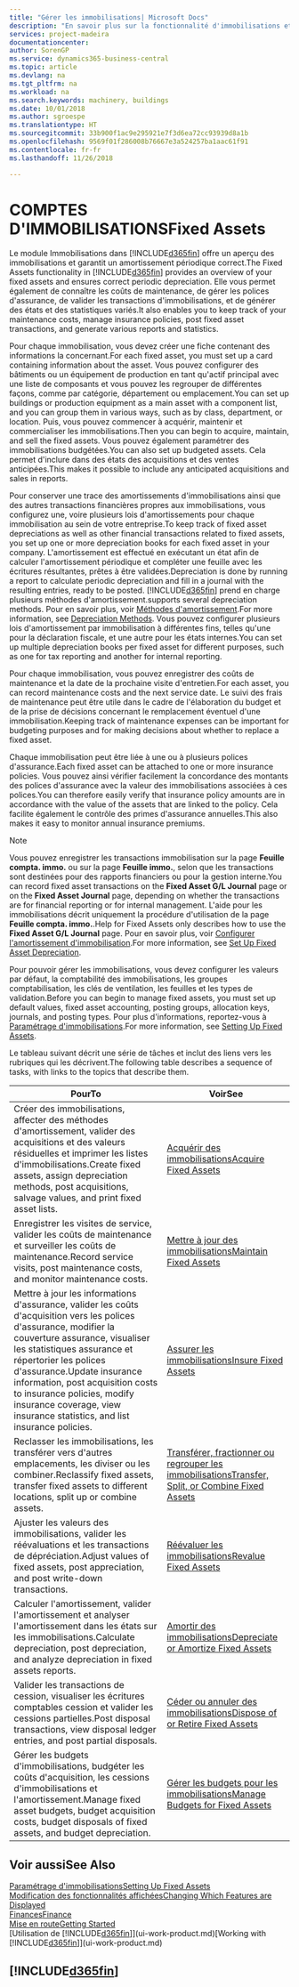 ```yaml
---
title: "Gérer les immobilisations| Microsoft Docs"
description: "En savoir plus sur la fonctionnalité d'immobilisations et afficher un aperçu de l'utilisation des immobilisations."
services: project-madeira
documentationcenter: 
author: SorenGP
ms.service: dynamics365-business-central
ms.topic: article
ms.devlang: na
ms.tgt_pltfrm: na
ms.workload: na
ms.search.keywords: machinery, buildings
ms.date: 10/01/2018
ms.author: sgroespe
ms.translationtype: HT
ms.sourcegitcommit: 33b900f1ac9e295921e7f3d6ea72cc93939d8a1b
ms.openlocfilehash: 9569f01f286008b76667e3a524257ba1aac61f91
ms.contentlocale: fr-fr
ms.lasthandoff: 11/26/2018

---
```

# <a name="fixed-assets"></a><span data-ttu-id="a61ac-103">COMPTES D'IMMOBILISATIONS</span><span class="sxs-lookup"><span data-stu-id="a61ac-103">Fixed Assets</span></span>
<span data-ttu-id="a61ac-104">Le module Immobilisations dans [!INCLUDE[d365fin](includes/d365fin_md.md)] offre un aperçu des immobilisations et garantit un amortissement périodique correct.</span><span class="sxs-lookup"><span data-stu-id="a61ac-104">The Fixed Assets functionality in [!INCLUDE[d365fin](includes/d365fin_md.md)] provides an overview of your fixed assets and ensures correct periodic depreciation.</span></span> <span data-ttu-id="a61ac-105">Elle vous permet également de connaître les coûts de maintenance, de gérer les polices d'assurance, de valider les transactions d'immobilisations, et de générer des états et des statistiques variés.</span><span class="sxs-lookup"><span data-stu-id="a61ac-105">It also enables you to keep track of your maintenance costs, manage insurance policies, post fixed asset transactions, and generate various reports and statistics.</span></span>

<span data-ttu-id="a61ac-106">Pour chaque immobilisation, vous devez créer une fiche contenant des informations la concernant.</span><span class="sxs-lookup"><span data-stu-id="a61ac-106">For each fixed asset, you must set up a card containing information about the asset.</span></span> <span data-ttu-id="a61ac-107">Vous pouvez configurer des bâtiments ou un équipement de production en tant qu'actif principal avec une liste de composants et vous pouvez les regrouper de différentes façons, comme par catégorie, département ou emplacement.</span><span class="sxs-lookup"><span data-stu-id="a61ac-107">You can set up buildings or production equipment as a main asset with a component list, and you can group them in various ways, such as by class, department, or location.</span></span> <span data-ttu-id="a61ac-108">Puis, vous pouvez commencer à acquérir, maintenir et commercialiser les immobilisations.</span><span class="sxs-lookup"><span data-stu-id="a61ac-108">Then you can begin to acquire, maintain, and sell the fixed assets.</span></span> <span data-ttu-id="a61ac-109">Vous pouvez également paramétrer des immobilisations budgétées.</span><span class="sxs-lookup"><span data-stu-id="a61ac-109">You can also set up budgeted assets.</span></span> <span data-ttu-id="a61ac-110">Cela permet d'inclure dans des états des acquisitions et des ventes anticipées.</span><span class="sxs-lookup"><span data-stu-id="a61ac-110">This makes it possible to include any anticipated acquisitions and sales in reports.</span></span>

<span data-ttu-id="a61ac-111">Pour conserver une trace des amortissements d'immobilisations ainsi que des autres transactions financières propres aux immobilisations, vous configurez une, voire plusieurs lois d'amortissements pour chaque immobilisation au sein de votre entreprise.</span><span class="sxs-lookup"><span data-stu-id="a61ac-111">To keep track of fixed asset depreciations as well as other financial transactions related to fixed assets, you set up one or more depreciation books for each fixed asset in your company.</span></span> <span data-ttu-id="a61ac-112">L'amortissement est effectué en exécutant un état afin de calculer l'amortissement périodique et compléter une feuille avec les écritures résultantes, prêtes à être validées.</span><span class="sxs-lookup"><span data-stu-id="a61ac-112">Depreciation is done by running a report to calculate periodic depreciation and fill in a journal with the resulting entries, ready to be posted.</span></span> [!INCLUDE[d365fin](includes/d365fin_md.md)] <span data-ttu-id="a61ac-113">prend en charge plusieurs méthodes d'amortissement.</span><span class="sxs-lookup"><span data-stu-id="a61ac-113">supports several depreciation methods.</span></span> <span data-ttu-id="a61ac-114">Pour en savoir plus, voir [Méthodes d'amortissement](fa-depreciation-methods.md).</span><span class="sxs-lookup"><span data-stu-id="a61ac-114">For more information, see [Depreciation Methods](fa-depreciation-methods.md).</span></span> <span data-ttu-id="a61ac-115">Vous pouvez configurer plusieurs lois d'amortissement par immobilisation à différentes fins, telles qu'une pour la déclaration fiscale, et une autre pour les états internes.</span><span class="sxs-lookup"><span data-stu-id="a61ac-115">You can set up multiple depreciation books per fixed asset for different purposes, such as one for tax reporting and another for internal reporting.</span></span>

<span data-ttu-id="a61ac-116">Pour chaque immobilisation, vous pouvez enregistrer des coûts de maintenance et la date de la prochaine visite d'entretien.</span><span class="sxs-lookup"><span data-stu-id="a61ac-116">For each asset, you can record maintenance costs and the next service date.</span></span> <span data-ttu-id="a61ac-117">Le suivi des frais de maintenance peut être utile dans le cadre de l'élaboration du budget et de la prise de décisions concernant le remplacement éventuel d'une immobilisation.</span><span class="sxs-lookup"><span data-stu-id="a61ac-117">Keeping track of maintenance expenses can be important for budgeting purposes and for making decisions about whether to replace a fixed asset.</span></span>

<span data-ttu-id="a61ac-118">Chaque immobilisation peut être liée à une ou à plusieurs polices d'assurance.</span><span class="sxs-lookup"><span data-stu-id="a61ac-118">Each fixed asset can be attached to one or more insurance policies.</span></span> <span data-ttu-id="a61ac-119">Vous pouvez ainsi vérifier facilement la concordance des montants des polices d'assurance avec la valeur des immobilisations associées à ces polices.</span><span class="sxs-lookup"><span data-stu-id="a61ac-119">You can therefore easily verify that insurance policy amounts are in accordance with the value of the assets that are linked to the policy.</span></span> <span data-ttu-id="a61ac-120">Cela facilite également le contrôle des primes d'assurance annuelles.</span><span class="sxs-lookup"><span data-stu-id="a61ac-120">This also makes it easy to monitor annual insurance premiums.</span></span>

> [!NOTE]  
>   <span data-ttu-id="a61ac-121">Vous pouvez enregistrer les transactions immobilisation sur la page **Feuille compta. immo.** ou sur la page **Feuille immo.**, selon que les transactions sont destinées pour des rapports financiers ou pour la gestion interne.</span><span class="sxs-lookup"><span data-stu-id="a61ac-121">You can record fixed asset transactions on the **Fixed Asset G/L Journal** page or on the **Fixed Asset Journal** page, depending on whether the transactions are for financial reporting or for internal management.</span></span> <span data-ttu-id="a61ac-122">L'aide pour les immobilisations décrit uniquement la procédure d'utilisation de la page **Feuille compta. immo.**.</span><span class="sxs-lookup"><span data-stu-id="a61ac-122">Help for Fixed Assets only describes how to use the **Fixed Asset G/L Journal** page.</span></span> <span data-ttu-id="a61ac-123">Pour en savoir plus, voir [Configurer l'amortissement d'immobilisation](fa-how-setup-depreciation.md).</span><span class="sxs-lookup"><span data-stu-id="a61ac-123">For more information, see [Set Up Fixed Asset Depreciation](fa-how-setup-depreciation.md).</span></span>

<span data-ttu-id="a61ac-124">Pour pouvoir gérer les immobilisations, vous devez configurer les valeurs par défaut, la comptabilité des immobilisations, les groupes comptabilisation, les clés de ventilation, les feuilles et les types de validation.</span><span class="sxs-lookup"><span data-stu-id="a61ac-124">Before you can begin to manage fixed assets, you must set up default values, fixed asset accounting, posting groups, allocation keys, journals, and posting types.</span></span> <span data-ttu-id="a61ac-125">Pour plus d'informations, reportez-vous à [Paramétrage d'immobilisations](fa-setup.md).</span><span class="sxs-lookup"><span data-stu-id="a61ac-125">For more information, see [Setting Up Fixed Assets](fa-setup.md).</span></span>

<span data-ttu-id="a61ac-126">Le tableau suivant décrit une série de tâches et inclut des liens vers les rubriques qui les décrivent.</span><span class="sxs-lookup"><span data-stu-id="a61ac-126">The following table describes a sequence of tasks, with links to the topics that describe them.</span></span>

| <span data-ttu-id="a61ac-127">Pour</span><span class="sxs-lookup"><span data-stu-id="a61ac-127">To</span></span> | <span data-ttu-id="a61ac-128">Voir</span><span class="sxs-lookup"><span data-stu-id="a61ac-128">See</span></span> |
| --- | --- |
| <span data-ttu-id="a61ac-129">Créer des immobilisations, affecter des méthodes d'amortissement, valider des acquisitions et des valeurs résiduelles et imprimer les listes d'immobilisations.</span><span class="sxs-lookup"><span data-stu-id="a61ac-129">Create fixed assets, assign depreciation methods, post acquisitions, salvage values, and print fixed asset lists.</span></span> |[<span data-ttu-id="a61ac-130">Acquérir des immobilisations</span><span class="sxs-lookup"><span data-stu-id="a61ac-130">Acquire Fixed Assets</span></span>](fa-how-acquire.md) |
| <span data-ttu-id="a61ac-131">Enregistrer les visites de service, valider les coûts de maintenance et surveiller les coûts de maintenance.</span><span class="sxs-lookup"><span data-stu-id="a61ac-131">Record service visits, post maintenance costs, and monitor maintenance costs.</span></span> |[<span data-ttu-id="a61ac-132">Mettre à jour des immobilisations</span><span class="sxs-lookup"><span data-stu-id="a61ac-132">Maintain Fixed Assets</span></span>](fa-how-maintain.md) |
| <span data-ttu-id="a61ac-133">Mettre à jour les informations d'assurance, valider les coûts d'acquisition vers les polices d'assurance, modifier la couverture assurance, visualiser les statistiques assurance et répertorier les polices d'assurance.</span><span class="sxs-lookup"><span data-stu-id="a61ac-133">Update insurance information, post acquisition costs to insurance policies, modify insurance coverage, view insurance statistics, and list insurance policies.</span></span> |[<span data-ttu-id="a61ac-134">Assurer les immobilisations</span><span class="sxs-lookup"><span data-stu-id="a61ac-134">Insure Fixed Assets</span></span>](fa-how-insure.md) |
| <span data-ttu-id="a61ac-135">Reclasser les immobilisations, les transférer vers d'autres emplacements, les diviser ou les combiner.</span><span class="sxs-lookup"><span data-stu-id="a61ac-135">Reclassify fixed assets, transfer fixed assets to different locations, split up or combine assets.</span></span> |[<span data-ttu-id="a61ac-136">Transférer, fractionner ou regrouper les immobilisations</span><span class="sxs-lookup"><span data-stu-id="a61ac-136">Transfer, Split, or Combine Fixed Assets</span></span>](fa-how-trans-split-combine.md) |
| <span data-ttu-id="a61ac-137">Ajuster les valeurs des immobilisations, valider les réévaluations et les transactions de dépréciation.</span><span class="sxs-lookup"><span data-stu-id="a61ac-137">Adjust values of fixed assets, post appreciation, and post write-down transactions.</span></span> |[<span data-ttu-id="a61ac-138">Réévaluer les immobilisations</span><span class="sxs-lookup"><span data-stu-id="a61ac-138">Revalue Fixed Assets</span></span>](fa-how-revalue.md) |
| <span data-ttu-id="a61ac-139">Calculer l'amortissement, valider l'amortissement et analyser l'amortissement dans les états sur les immobilisations.</span><span class="sxs-lookup"><span data-stu-id="a61ac-139">Calculate depreciation, post depreciation, and  analyze depreciation in fixed assets reports.</span></span> |[<span data-ttu-id="a61ac-140">Amortir des immobilisations</span><span class="sxs-lookup"><span data-stu-id="a61ac-140">Depreciate or Amortize Fixed Assets</span></span>](fa-how-depreciate-amortize.md) |
| <span data-ttu-id="a61ac-141">Valider les transactions de cession, visualiser les écritures comptables cession et valider les cessions partielles.</span><span class="sxs-lookup"><span data-stu-id="a61ac-141">Post disposal transactions, view disposal ledger entries, and post partial disposals.</span></span> |[<span data-ttu-id="a61ac-142">Céder ou annuler des immobilisations</span><span class="sxs-lookup"><span data-stu-id="a61ac-142">Dispose of or Retire Fixed Assets</span></span>](fa-how-dispose-retire.md) |
| <span data-ttu-id="a61ac-143">Gérer les budgets d'immobilisations, budgéter les coûts d'acquisition, les cessions d'immobilisations et l'amortissement.</span><span class="sxs-lookup"><span data-stu-id="a61ac-143">Manage fixed asset budgets, budget acquisition costs, budget disposals of fixed assets, and budget depreciation.</span></span> |[<span data-ttu-id="a61ac-144">Gérer les budgets pour les immobilisations</span><span class="sxs-lookup"><span data-stu-id="a61ac-144">Manage Budgets for Fixed Assets</span></span>](fa-how-manage-budgets.md) |

## <a name="see-also"></a><span data-ttu-id="a61ac-145">Voir aussi</span><span class="sxs-lookup"><span data-stu-id="a61ac-145">See Also</span></span>
[<span data-ttu-id="a61ac-146">Paramétrage d'immobilisations</span><span class="sxs-lookup"><span data-stu-id="a61ac-146">Setting Up Fixed Assets</span></span>](fa-setup.md)  
[<span data-ttu-id="a61ac-147">Modification des fonctionnalités affichées</span><span class="sxs-lookup"><span data-stu-id="a61ac-147">Changing Which Features are Displayed</span></span>](ui-experiences.md)  
[<span data-ttu-id="a61ac-148">Finances</span><span class="sxs-lookup"><span data-stu-id="a61ac-148">Finance</span></span>](finance.md)  
[<span data-ttu-id="a61ac-149">Mise en route</span><span class="sxs-lookup"><span data-stu-id="a61ac-149">Getting Started</span></span>](product-get-started.md)  
<span data-ttu-id="a61ac-150">[Utilisation de [!INCLUDE[d365fin](includes/d365fin_md.md)]](ui-work-product.md)</span><span class="sxs-lookup"><span data-stu-id="a61ac-150">[Working with [!INCLUDE[d365fin](includes/d365fin_md.md)]](ui-work-product.md)</span></span>

## [!INCLUDE[d365fin](includes/free_trial_md.md)]  
 

